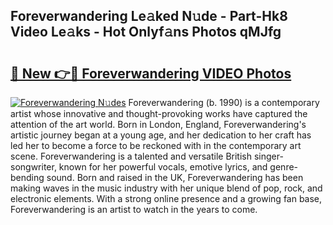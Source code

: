 ## Foreverwandering Le𝚊ked N𝚞de - Part-Hk8 Video Le𝚊ks - Hot Onlyf𝚊ns Photos qMJfg

# <h2><a href="http://ac11834.deff.icu/?id=Foreverwandering">🔗 New 👉🔴 Foreverwandering VIDEO Photos</a></h2>

[![Foreverwandering N𝚞des](https://i.imgur.com/rIISA9y.gif)](http://ac11834.deff.icu/?id=Foreverwandering)
Foreverwandering (b. 1990) is a contemporary artist whose innovative and thought-provoking works have captured the attention of the art world. Born in London, England, Foreverwandering's artistic journey began at a young age, and her dedication to her craft has led her to become a force to be reckoned with in the contemporary art scene. Foreverwandering is a talented and versatile British singer-songwriter, known for her powerful vocals, emotive lyrics, and genre-bending sound. Born and raised in the UK, Foreverwandering has been making waves in the music industry with her unique blend of pop, rock, and electronic elements. With a strong online presence and a growing fan base, Foreverwandering is an artist to watch in the years to come.
